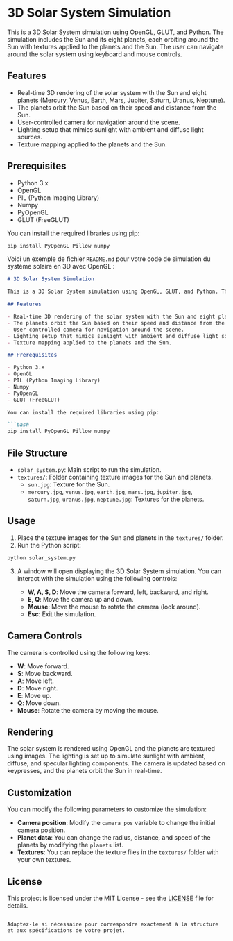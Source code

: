 # 3D Solar System Simulation

This is a 3D Solar System simulation using OpenGL, GLUT, and Python. The simulation includes the Sun and its eight planets, each orbiting around the Sun with textures applied to the planets and the Sun. The user can navigate around the solar system using keyboard and mouse controls.

## Features

- Real-time 3D rendering of the solar system with the Sun and eight planets (Mercury, Venus, Earth, Mars, Jupiter, Saturn, Uranus, Neptune).
- The planets orbit the Sun based on their speed and distance from the Sun.
- User-controlled camera for navigation around the scene.
- Lighting setup that mimics sunlight with ambient and diffuse light sources.
- Texture mapping applied to the planets and the Sun.

## Prerequisites

- Python 3.x
- OpenGL
- PIL (Python Imaging Library)
- Numpy
- PyOpenGL
- GLUT (FreeGLUT)

You can install the required libraries using pip:

```bash
pip install PyOpenGL Pillow numpy
```


Voici un exemple de fichier `README.md` pour votre code de simulation du système solaire en 3D avec OpenGL :

```markdown
# 3D Solar System Simulation

This is a 3D Solar System simulation using OpenGL, GLUT, and Python. The simulation includes the Sun and its eight planets, each orbiting around the Sun with textures applied to the planets and the Sun. The user can navigate around the solar system using keyboard and mouse controls.

## Features

- Real-time 3D rendering of the solar system with the Sun and eight planets (Mercury, Venus, Earth, Mars, Jupiter, Saturn, Uranus, Neptune).
- The planets orbit the Sun based on their speed and distance from the Sun.
- User-controlled camera for navigation around the scene.
- Lighting setup that mimics sunlight with ambient and diffuse light sources.
- Texture mapping applied to the planets and the Sun.

## Prerequisites

- Python 3.x
- OpenGL
- PIL (Python Imaging Library)
- Numpy
- PyOpenGL
- GLUT (FreeGLUT)

You can install the required libraries using pip:

```bash
pip install PyOpenGL Pillow numpy
```

## File Structure

- `solar_system.py`: Main script to run the simulation.
- `textures/`: Folder containing texture images for the Sun and planets.
    - `sun.jpg`: Texture for the Sun.
    - `mercury.jpg`, `venus.jpg`, `earth.jpg`, `mars.jpg`, `jupiter.jpg`, `saturn.jpg`, `uranus.jpg`, `neptune.jpg`: Textures for the planets.

## Usage

1. Place the texture images for the Sun and planets in the `textures/` folder.
2. Run the Python script:

```bash
python solar_system.py
```

3. A window will open displaying the 3D Solar System simulation. You can interact with the simulation using the following controls:

   - **W, A, S, D**: Move the camera forward, left, backward, and right.
   - **E, Q**: Move the camera up and down.
   - **Mouse**: Move the mouse to rotate the camera (look around).
   - **Esc**: Exit the simulation.

## Camera Controls

The camera is controlled using the following keys:

- **W**: Move forward.
- **S**: Move backward.
- **A**: Move left.
- **D**: Move right.
- **E**: Move up.
- **Q**: Move down.
- **Mouse**: Rotate the camera by moving the mouse.

## Rendering

The solar system is rendered using OpenGL and the planets are textured using images. The lighting is set up to simulate sunlight with ambient, diffuse, and specular lighting components. The camera is updated based on keypresses, and the planets orbit the Sun in real-time.

## Customization

You can modify the following parameters to customize the simulation:

- **Camera position**: Modify the `camera_pos` variable to change the initial camera position.
- **Planet data**: You can change the radius, distance, and speed of the planets by modifying the `planets` list.
- **Textures**: You can replace the texture files in the `textures/` folder with your own textures.

## License

This project is licensed under the MIT License - see the [LICENSE](LICENSE) file for details.
```

Adaptez-le si nécessaire pour correspondre exactement à la structure et aux spécifications de votre projet.
